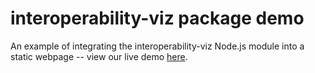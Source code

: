 # interoperability-viz package demo
An example of integrating the interoperability-viz Node.js module into a static webpage -- view our live demo [here](https://lilybhattacharjee5.github.io/interoperability-viz-package-demo/).
